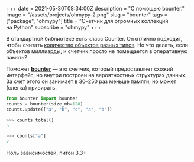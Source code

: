 +++
date = 2021-05-30T08:34:00Z
description = "С помощью bounter."
image = "/assets/projects/ohmypy-2.png"
slug = "bounter"
tags = ["package", "ohmypy"]
title = "Счетчик для огромных коллекций на Python"
subscribe = "ohmypy"
+++

В стандартной библиотеке есть класс Counter. Он отлично подходит, чтобы считать [количество объектов разных типов](/collections-counter/). Но что делать, если объектов миллиарды, и счетчик просто не помещается в оперативную память?

Поможет [**bounter**](https://github.com/RaRe-Technologies/bounter) — это счетчик, который предоставляет схожий интерфейс, но внутри построен на вероятностных структурах данных. За счет этого он занимает в 30–250 раз меньше памяти, но может (слегка) привирать.

```python
from bounter import bounter
counts = bounter(size_mb=128)
counts.update(["a", "b", "c", "a", "b"])

>>> counts.total()
5

>>> counts["a"]
2
```

Ноль зависимостей, питон 3.3+
